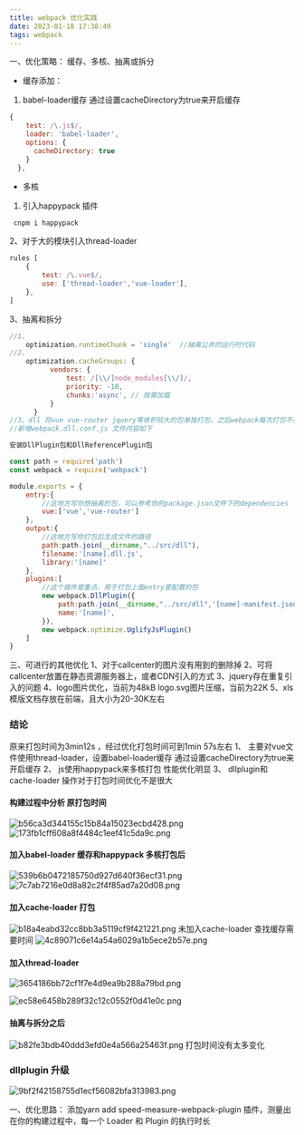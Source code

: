 ```yaml
---
title: webpack 优化实践
date: 2023-01-18 17:38:49
tags: webpack
---
```


一、优化策略： 缓存、多核、抽离或拆分

*  缓存添加：

1. babel-loader缓存 通过设置cacheDirectory为true来开启缓存
```js
{
    test: /\.js$/,
    loader: 'babel-loader',
    options: {
      cacheDirectory: true
    }
  },
```

* 多核 
1. 引入happypack 插件

```js
 cnpm i happypack
```
2、对于大的模块引入thread-loader
```js
rules [
    {
        test: /\.vue$/,
        use: ['thread-loader','vue-loader'],
    },    
]
```     
3、抽离和拆分
```js
//1、
    optimization.runtimeChunk = 'single'  //抽离公共的运行时代码
//2、
    optimization.cacheGroups: {
          vendors: {
              test: /[\\/]node_modules[\\/]/,
              priority: -10,
              chunks:'async', // 按需加载
          }
      }
//3、dll 将vue vue-router jquery等体积较大的包单独打包，之后webpack每次打包不会继续重新打包
//新增webpack.dll.conf.js 文件内容如下

安装DllPlugin包和DllReferencePlugin包

const path = require('path')
const webpack = require('webpack')

module.exports = {
    entry:{
        //这地方写你想抽离的包，可以参考你的package.json文件下的dependencies
        vue:['vue','vue-router'] 
    },
    output:{
        //这地方写你打包后生成文件的路径
        path:path.join(__dirname,"../src/dll"),
        filename:'[name].dll.js',
        library:'[name]'
    },
    plugins:[
        //这个插件是重点，用于打包上面entry里配置的包
        new webpack.DllPlugin({
            path:path.join(__dirname,"../src/dll",'[name]-manifest.json'),
            name:'[name]',
        }),
        new webpack.optimize.UglifyJsPlugin()
    ]
}

```


三、可进行的其他优化
1、对于callcenter的图片没有用到的删除掉
2、可将callcenter放置在静态资源服务器上，或者CDN引入的方式
3、jquery存在重复引入的问题
4、logo图片优化，当前为48kB logo.svg图片压缩，当前为22K
5、xls模版文档存放在前端，且大小为20-30K左右



### 结论
原来打包时间为3min12s ，经过优化打包时间可到1min 57s左右
1、 主要对vue文件使用thread-loader，设置babel-loader缓存 通过设置cacheDirectory为true来开启缓存
2、 js使用happypack来多核打包 性能优化明显 
3、 dllplugin和 cache-loader 操作对于打包时间优化不是很大









#### 构建过程中分析 原打包时间
![b56ca3d344155c15b84a15023ecbd428.png](../images/webpack/01.jpg)
![173fb1cff608a8f4484c1eef41c5da9c.png](../images/webpack/02.jpg)


#### 加入babel-loader 缓存和happypack 多核打包后
![539b6b0472185750d927d640f36ecf31.png](../images/webpack/03.jpg)
![7c7ab7216e0d8a82c2f4f85ad7a20d08.png](../images/webpack/04.jpg)

#### 加入cache-loader 打包
![b18a4eabd32cc8bb3a5119cf9f421221.png](../images/webpack/05.jpg)
未加入cache-loader 查找缓存需要时间
![4c89071c6e14a54a6029a1b5ece2b57e.png](../images/webpack/06.jpg)

#### 加入thread-loader
![3654186bb72cf1f7e4d9ea9b288a79bd.png](../images/webpack/07.jpg)

![ec58e6458b289f32c12c0552f0d41e0c.png](../images/webpack/08.jpg)

#### 抽离与拆分之后
![b82fe3bdb40ddd3efd0e4a566a25463f.png](../images/webpack/09.jpg)
打包时间没有太多变化

### dllplugin 升级
![9bf2f42158755d1ecf56082bfa313983.png](../images/webpack/10.jpg)



一、优化思路： 添加yarn add speed-measure-webpack-plugin 插件，测量出在你的构建过程中，每一个 Loader 和 Plugin 的执行时长